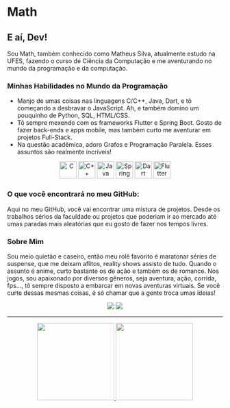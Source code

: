 #  Math

## E aí, Dev!
Sou Math, também conhecido como Matheus Silva, atualmente estudo na UFES, fazendo o curso de Ciência da Computação e me aventurando no mundo da programação e da computação.

### Minhas Habilidades no Mundo da Programação
- Manjo de umas coisas nas linguagens C/C++, Java, Dart, e tô começando a desbravar o JavaScript. Ah, e também domino um pouquinho de Python, SQL, HTML/CSS.
- Tô sempre mexendo com os frameworks Flutter e Spring Boot. Gosto de fazer back-ends e apps mobile, mas também curto me aventurar em projetos Full-Stack.
- Na questão acadêmica, adoro Grafos e Programação Paralela. Esses assuntos são realmente incríveis!

<p align="center">
<img width="40px" src="https://cdn.jsdelivr.net/gh/devicons/devicon@latest/icons/c/c-original.svg" title = "C"/>
<img width="40px" src="https://cdn.jsdelivr.net/gh/devicons/devicon@latest/icons/cplusplus/cplusplus-original.svg" title = "C++"/>
<img width="40px" src="https://cdn.jsdelivr.net/gh/devicons/devicon@latest/icons/java/java-original-wordmark.svg" title = "Java"/>
<img width="40px" src="https://cdn.jsdelivr.net/gh/devicons/devicon@latest/icons/spring/spring-original.svg" title = "Spring Boot"/>
<img width="40px" src="https://cdn.jsdelivr.net/gh/devicons/devicon@latest/icons/dart/dart-original.svg"  title = "Dart"/>
<img width="40px" src="https://cdn.jsdelivr.net/gh/devicons/devicon@latest/icons/flutter/flutter-original.svg"   title = "Flutter"/>
</p>

### O que você encontrará no meu GitHub:
Aqui no meu GitHub, você vai encontrar uma mistura de projetos. Desde os trabalhos sérios da faculdade ou projetos que poderiam ir ao mercado até umas paradas mais aleatórias que eu gosto de fazer nos tempos livres.

### Sobre Mim
Sou meio quietão e caseiro, então meu rolê favorito é maratonar séries de suspense, que me deixam aflitos, reality shows assisto de tudo. Quando o assunto é anime, curto bastante os de ação e também os de romance. Nos jogos, sou apaixonado por diversos gêneros, seja aventura, ação, corrida, fps..., tô sempre disposto a embarcar em novas aventuras virtuais. Se você curte dessas mesmas coisas, é só chamar que a gente troca umas ideias!



<div align="center">
  <a href = "mailto:scruz.math@gmail.com"><img loading="lazy" src="https://img.shields.io/badge/Gmail-D14836?style=for-the-badge&logo=gmail&logoColor=white" target="_blank"></a>
  <a href="https://www.linkedin.com/in/sc-math/" target="_blank"><img loading="lazy" src="https://img.shields.io/badge/-LinkedIn-%230077B5?style=for-the-badge&logo=linkedin&logoColor=white" target="_blank"></a>   

<!--  
<a href="https://www.youtube.com/seu-canal-youtube-aqui" target="_blank"><img loading="lazy" src="https://img.shields.io/badge/YouTube-FF0000?style=for-the-badge&logo=youtube&logoColor=white" target="_blank"></a>
<a href="https://www.twitch.tv/seu-usuário-aqui" target="_blank"><img loading="lazy" src="https://img.shields.io/badge/Twitch-9146FF?style=for-the-badge&logo=twitch&logoColor=white" target="_blank"></a>
-->
</div>

<!--
---

<p align="center">
  <img height="100em" src="https://github-readme-stats.vercel.app/api/pin/?username=sc-math&repo=site&theme=catppuccin_mocha"/>
</p>
-->
---

<p align="center">
<a href="https://github.com/jeniblodev">
  <img height="180em" src="https://github-readme-stats.vercel.app/api/top-langs/?username=sc-math&theme=catppuccin_mocha&layout=compact&langs_count=8"/>
  <img height="180em" src="https://github-readme-stats.vercel.app/api?username=sc-math&show_icons=true&theme=catppuccin_mocha&include_all_commits=true&count_private=true"/>
</a>
</p>
